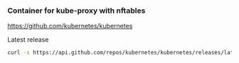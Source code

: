 ### Container for kube-proxy with nftables

https://github.com/kubernetes/kubernetes

Latest release

```bash
curl -s https://api.github.com/repos/kubernetes/kubernetes/releases/latest |grep tag_name | cut -d '"' -f 4 | tr -d 'v'
```
